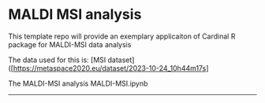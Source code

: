 

# MALDI MSI analysis

This template repo will provide an exemplary applicaiton of Cardinal R package for MALDI-MSI data analysis

The data used for this is: [MSI dataset]([https://metaspace2020.eu/dataset/2023-10-24_10h44m17s]

The MALDI-MSI analysis MALDI-MSI.ipynb

---




